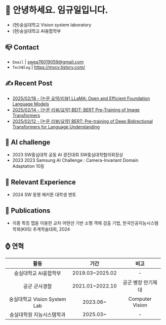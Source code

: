 
# 👋 안녕하세요. 임규일입니다.
- (현)숭실대학교 Vision system laboratory
- (현)숭실대학교 AI융합학부


## 📪 Contact

- `Email` | swea76019059@gmail.com
- `TechBlog` | <a href="https://stg0123.github.io/" target="_blank">https://mvcv.tistory.com/</a>


## ✍️ Recent Post 
- [2025/02/18 - [논문 요약/리뷰] LLaMA: Open and Efficient Foundation Language Models](https://mvcv.tistory.com/63) <br/>
- [2025/02/14 - [논문 리뷰/요약] BEIT: BERT Pre-Training of Image Transformers](https://mvcv.tistory.com/62) <br/>
- [2025/02/12 - [논문 리뷰/요약] BERT: Pre-training of Deep Bidirectional Transformers for Language Understanding](https://mvcv.tistory.com/61) <br/>


## 🏁 AI challenge
- 2023 SW중심대학 공동 AI 경진대회 SW중심대학협의회장상
- 2023 2023 Samsung AI Challenge : Camera-Invariant Domain Adaptation 10등

## 🌟 Relevant Experience
- 2024 SW 동행 해커톤 대학생 멘토

## 📜 Publications
- 이종 특징 맵을 이용한 교차 어텐션 기반 소형 객체 검출 기법, 한국인공지능시스템학회(KIIS) 추계학술대회, 2024

## ⌚ 연혁<br/>
|활동|기간|비고|
|:---:|:---:|:---:|
|숭실대학교 AI융합학부|2019.03~2025.02 |-|
|공군 군사경찰 |2021.01~2022.10|공군 병장 만기제대|
|숭실대학교 Vision System Lab | 2023.06~ | Computer Vision |
|숭실대학원 지능시스템학과 | 2025.03~ |-| 

